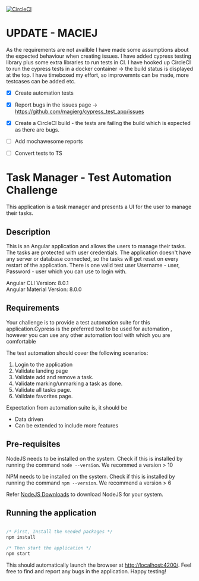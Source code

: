 [![CircleCI](https://circleci.com/gh/magierg/cypress_test_app/tree/master.svg?style=svg)](https://circleci.com/gh/magierg/cypress_test_app/tree/master)

# UPDATE - MACIEJ

As the requirements are not availble I have made some assumptions about the expected behaviour when creating issues.
I have added cypress testing library plus some extra libraries to run tests in CI.
I have hooked up CircleCI to run the cypress tests in a docker container -> the build status is displayed at the top.
I have timeboxed my effort, so improvemnts can be made, more testcases can be added etc.

- [x] Create automation tests
- [x] Report bugs in the issues page -> https://github.com/magierg/cypress_test_app/issues
- [x] Create a CircleCI build - the tests are failing the build which is expected as there are bugs.
- [ ] Add mochawesome reports
- [ ] Convert tests to TS


# Task Manager - Test Automation Challenge

This application is a task manager and presents a UI for the user to manage their tasks.

## Description

This is an Angular application and allows the users to manage their tasks. The tasks are protected with user credentials. The application doesn't have any server or database connected, so the tasks will get reset on every restart of the application. There is one valid test user Username - user, Password - user which you can use to login with.

Angular CLI Version: 8.0.1 \
Angular Material Version: 8.0.0

## Requirements

Your challenge is to provide a test automation suite for this application.Cypress is the preferred tool to be used for automation , however you can use any other automation tool with which you are comfortable 

The test automation should cover the following scenarios:
1. Login to the application
2. Validate landing page
3. Validate add and remove a task.
4. Validate marking/unmarking a task as done.
5. Validate all tasks page.
6. Validate favorites page.

Expectation from automation suite is, it should be 
- Data driven
- Can be extended to include more features

## Pre-requisites

NodeJS needs to be installed on the system. Check if this is installed by running the command `node --version`. We recommed a version > 10

NPM needs to be installed on the system. Check if this is installed by running the command `npm --version`. We recommend a version > 6

Refer [NodeJS Downloads](https://nodejs.org/en/download/) to download NodeJS for your system.

## Running the application

```javascript

/* First, Install the needed packages */
npm install

/* Then start the application */
npm start

```

This should automatically launch the browser at [http://localhost:4200/](http://localhost:4200/). Feel free to find and report any bugs in the application. Happy testing!
